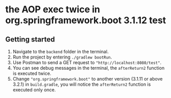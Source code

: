 # the AOP exec twice in org.springframework.boot 3.1.12 test



## Getting started

1. Navigate to the `backend` folder in the terminal.
2. Run the project by entering `./gradlew bootRun`.
3. Use Postman to send a GET request to `"http://localhost:8080/test"`.
4. You can see debug messages in the terminal, the `afterReturn2` function is executed twice.
5. Change `"org.springframework.boot"` to another version (3.1.11 or above 3.2.1) in `build.gradle`, you will notice the `afterReturn2` function is executed only once.
